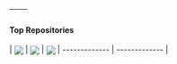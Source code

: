 | <img align="center" src="https://github-readme-stats.vercel.app/api?username=dixse-pt&show_icons=true&include_all_commits=true&theme=shadow_green&hide_border=true"  alt="" /> | <img align="center" src="https://github-readme-stats.vercel.app/api/top-langs/?username=dixse-pt&layout=compact&theme=shadow_green&hide_border=true" alt="" /> |
| ------------- | ------------- |

#### Top Repositories

| <img align="center" src="https://github-readme-stats.vercel.app/api/pin/?username=dixse-pt&repo=ms-monitoring&theme=shadow_green&hide_border=true" /> | <img align="center" src="https://github-readme-stats.vercel.app/api/pin/?username=dixse-pt&repo=Jenkins-datascientest&theme=shadow_green&hide_border=true" /> | <img align="center" src="https://github-readme-stats.vercel.app/api/pin/?username=dixse-pt&repo=Jenkins_devops_exams&theme=shadow_green&hide_border=true" /> 
| ------------- | ------------- |
